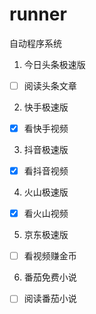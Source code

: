 # runner
自动程序系统

1. 今日头条极速版

- [ ] 阅读头条文章

2. 快手极速版

- [x] 看快手视频

3. 抖音极速版

- [x] 看抖音视频

4. 火山极速版

- [x] 看火山视频

5. 京东极速版

- [ ] 看视频赚金币

6. 番茄免费小说

- [ ] 阅读番茄小说

